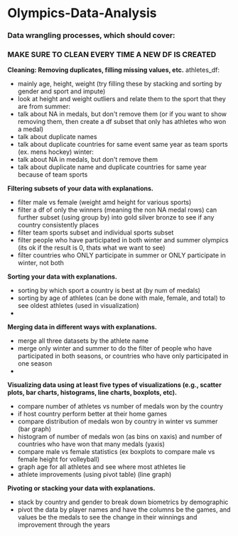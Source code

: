# Olympics-Data-Analysis

### Data wrangling processes, which should cover:

### **MAKE SURE TO CLEAN EVERY TIME A NEW DF IS CREATED**

**Cleaning: Removing duplicates, filling missing values, etc.**
athletes_df: 
- mainly age, height, weight (try filling these by stacking and sorting by gender and sport and impute)
- look at height and weight outliers and relate them to the sport that they are from
summer: 
- talk about NA in medals, but don't remove them (or if you want to show removing them, then create a df subset that only has athletes who won a medal)
- talk about duplicate names
- talk about duplicate countries for same event same year as team sports (ex. mens hockey)
winter:
- talk about NA in medals, but don't remove them
- talk about duplicate name and duplicate countries for same year because of team sports


**Filtering subsets of your data with explanations.**
- filter male vs female (weight amd height for various sports)
- filter a df of only the winners (meaning the non NA medal rows) can further subset (using group by) into gold silver bronze to see if any country consistently places
- filter team sports subset and individual sports subset
- filter people who have participated in both winter and summer olympics (its ok if the result is 0, thats what we want to see)
- filter countries who ONLY participate in summer or ONLY participate in winter, not both


**Sorting your data with explanations.**
- sorting by which sport a country is best at (by num of medals)
- sorting by age of athletes (can be done with male, female, and total) to see oldest athletes (used in visualization)
- 


**Merging data in different ways with explanations.**
- merge all three datasets by the athlete name
- merge only winter and summer to do the filter of people who have participated in both seasons, or countries who have only participated in one season
- 


**Visualizing data using at least five types of visualizations (e.g., scatter plots, bar charts, histograms, line charts, boxplots, etc).**
- compare number of athletes vs number of medals won by the country
- if host country perform better at their home games
- compare distribution of medals won by country in winter vs summer (bar graph)
- histogram of number of medals won (as bins on xaxis) and number of countries who have won that many medals (yaxis)
- compare male vs female statistics (ex boxplots to compare male vs female height for volleyball)
- graph age for all athletes and see where most athletes lie
- athlete improvements (using pivot table) (line graph)


**Pivoting or stacking your data with explanations.**
- stack by country and gender to break down biometrics by demographic
- pivot the data by player names and have the columns be the games, and values be the medals to see the change in their winnings and improvement through the years
